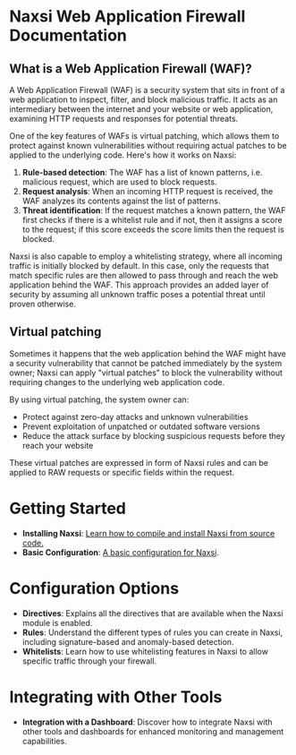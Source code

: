 # **Naxsi Web Application Firewall Documentation**

## What is a Web Application Firewall (WAF)?

﻿A Web Application Firewall (WAF) is a security system that sits in front of a web application to inspect, filter, and block malicious traffic. It acts as an intermediary between the internet and your website or web application, examining HTTP requests and responses for potential threats.

One of the key features of WAFs is virtual patching, which allows them to protect against known vulnerabilities without requiring actual patches to be applied to the underlying code. Here's how it works on Naxsi:

1. **Rule-based detection**: The WAF has a list of known patterns, i.e. malicious request, which are used to block requests.
2. **Request analysis**: When an incoming HTTP request is received, the WAF analyzes its contents against the list of patterns.
3. **Threat identification**: If the request matches a known pattern, the WAF first checks if there is a whitelist rule and if not, then it assigns a score to the request; if this score exceeds the score limits then the request is blocked.

Naxsi is also capable to employ a whitelisting strategy, where all incoming traffic is initially blocked by default. In this case, only the requests that match specific rules are then allowed to pass through and reach the web application behind the WAF. This approach provides an added layer of security by assuming all unknown traffic poses a potential threat until proven otherwise.

## Virtual patching

Sometimes it happens that the web application behind the WAF might have a security vulnerability that cannot be patched immediately by the system owner; Naxsi can apply "virtual patches" to block the vulnerability without requiring changes to the underlying web application code.

By using virtual patching, the system owner can:

* Protect against zero-day attacks and unknown vulnerabilities
* Prevent exploitation of unpatched or outdated software versions
* Reduce the attack surface by blocking suspicious requests before they reach your website

These virtual patches are expressed in form of Naxsi rules and can be applied to RAW requests or specific fields within the request.

# Getting Started

* **Installing Naxsi**: [Learn how to compile and install Naxsi from source code.](build-naxsi.md)
* **Basic Configuration**: [A basic configuration for Naxsi](basic-configuration.md).

# Configuration Options

* **Directives**: Explains all the directives that are available when the Naxsi module is enabled. 
* **Rules**: Understand the different types of rules you can create in Naxsi, including signature-based and anomaly-based detection.
* **Whitelists**: Learn how to use whitelisting features in Naxsi to allow specific traffic through your firewall.

# Integrating with Other Tools

* **Integration with a Dashboard**: Discover how to integrate Naxsi with other tools and dashboards for enhanced monitoring and management capabilities.
